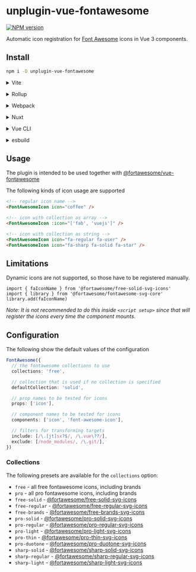 # unplugin-vue-fontawesome

[![NPM version](https://img.shields.io/npm/v/unplugin-vue-fontawesome?color=a1b858&label=)](https://www.npmjs.com/package/unplugin-vue-fontawesome)

Automatic icon registration for [Font Awesome](https://fontawesome.com/) icons in Vue 3 components.

## Install

```bash
npm i -D unplugin-vue-fontawesome
```

<details>
<summary>Vite</summary><br>

```ts
// vite.config.ts
import FontAwesome from 'unplugin-vue-fontawesome/vite'

export default defineConfig({
  plugins: [
    FontAwesome({
      collections: 'pro',
      /* options */
    }),
  ],
})
```

Example: [`playground/`](./playground/)

<br></details>

<details>
<summary>Rollup</summary><br>

```ts
// rollup.config.js
import FontAwesome from 'unplugin-vue-fontawesome/rollup'

export default {
  plugins: [
    FontAwesome({
      collections: 'pro',
      /* options */
    }),
  ],
}
```

<br></details>

<details>
<summary>Webpack</summary><br>

```ts
// webpack.config.js
module.exports = {
  /* ... */
  plugins: [
    require('unplugin-vue-fontawesome/webpack')({
      collections: 'pro',
      /* options */
    }),
  ],
}
```

<br></details>

<details>
<summary>Nuxt</summary><br>

```ts
// nuxt.config.js
export default {
  buildModules: [
    [
      'unplugin-vue-fontawesome/nuxt',
      {
        collections: 'pro',
        /* options */
      },
    ],
  ],
}
```

> This module works for both Nuxt 2 and [Nuxt Vite](https://github.com/nuxt/vite)

<br></details>

<details>
<summary>Vue CLI</summary><br>

```ts
// vue.config.js
module.exports = {
  configureWebpack: {
    plugins: [
      require('unplugin-vue-fontawesome/webpack')({
        collections: 'pro',
        /* options */
      }),
    ],
  },
}
```

<br></details>

<details>
<summary>esbuild</summary><br>

```ts
// esbuild.config.js
import { build } from 'esbuild'
import FontAwesome from 'unplugin-vue-fontawesome/esbuild'

build({
  plugins: [FontAwesome({
    collections: 'pro',
    /* options */
  })],
})
```

<br></details>

## Usage

The plugin is intended to be used together with [@fortawesome/vue-fontawesome](https://www.npmjs.com/package/@fortawesome/vue-fontawesome)

The following kinds of icon usage are supported

```html
<!-- regular icon name -->
<FontAwesomeIcon icon="coffee" />

<!-- icon with collection as array -->
<FontAwesomeIcon :icon="['fab', 'vuejs']" />

<!-- icon with collection as string -->
<FontAwesomeIcon icon="fa-regular fa-user" />
<FontAwesomeIcon icon="fa-sharp fa-solid fa-star" />
```

## Limitations

Dynamic icons are not supported, so those have to be registered manually.

```
import { faIconName } from '@fortawesome/free-solid-svg-icons'
import { library } from '@fortawesome/fontawesome-svg-core'
library.add(faIconName)
```

*Note: It is not recommended to do this inside `<script setup>` since that will register the icons every time the component mounts.*

## Configuration

The following show the default values of the configuration

```ts
FontAwesome({
  // the fontawesome collections to use
  collections: 'free',

  // collection that is used if no collection is specified
  defaultCollection: 'solid',

  // prop names to be tested for icons
  props: ['icon'],

  // component names to be tested for icons
  components: ['icon', 'font-awesome-icon'],

  // filters for transforming targets
  include: [/\.[jt]sx?$/, /\.vue\??/],
  exclude: [/node_modules/, /\.git/],
})
```

### Collections

The following presets are available for the `collections` option:

- `free` - all free fontawesome icons, including brands
- `pro` - all pro fontawesome icons, including brands
- `free-solid` - [@fortawesome/free-solid-svg-icons](https://www.npmjs.com/package/@fortawesome/free-solid-svg-icons)
- `free-regular` - [@fortawesome/free-regular-svg-icons](https://www.npmjs.com/package/@fortawesome/free-regular-svg-icons)
- `free-brands` - [@fortawesome/free-brands-svg-icons](https://www.npmjs.com/package/@fortawesome/free-brands-svg-icons)
- `pro-solid` - [@fortawesome/pro-solid-svg-icons](https://www.npmjs.com/package/@fortawesome/pro-solid-svg-icons)
- `pro-regular` - [@fortawesome/pro-regular-svg-icons](https://www.npmjs.com/package/@fortawesome/pro-regular-svg-icons)
- `pro-light` - [@fortawesome/pro-light-svg-icons](https://www.npmjs.com/package/@fortawesome/pro-light-svg-icons)
- `pro-thin` - [@fortawesome/pro-thin-svg-icons](https://www.npmjs.com/package/@fortawesome/pro-thin-svg-icons)
- `pro-duotone` - [@fortawesome/pro-duotone-svg-icons](https://www.npmjs.com/package/@fortawesome/pro-duotone-svg-icons)
- `sharp-solid` - [@fortawesome/sharp-solid-svg-icons](https://www.npmjs.com/package/@fortawesome/sharp-solid-svg-icons)
- `sharp-regular` - [@fortawesome/sharp-regular-svg-icons](https://www.npmjs.com/package/@fortawesome/sharp-regular-svg-icons)
- `sharp-light` - [@fortawesome/sharp-light-svg-icons](https://www.npmjs.com/package/@fortawesome/sharp-light-svg-icons)
